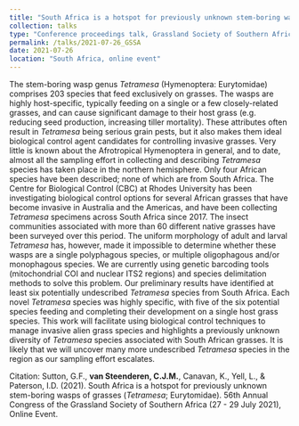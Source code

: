 ```yaml
---
title: "South Africa is a hotspot for previously unknown stem-boring wasps of grasses (*Tetramesa*; Eurytomidae)"
collection: talks
type: "Conference proceedings talk, Grassland Society of Southern Africa, 56th Annual Congress"
permalink: /talks/2021-07-26_GSSA
date: 2021-07-26
location: "South Africa, online event"
---
```


The stem-boring wasp genus *Tetramesa* (Hymenoptera: Eurytomidae)
comprises 203 species that feed exclusively on grasses. The wasps are highly
host-specific, typically feeding on a single or a few closely-related grasses, and
can cause significant damage to their host grass (e.g. reducing seed production,
increasing tiller mortality). These attributes often result in *Tetramesa* being
serious grain pests, but it also makes them ideal biological control agent
candidates for controlling invasive grasses. Very little is known about the
Afrotropical Hymenoptera in general, and to date, almost all the sampling effort
in collecting and describing *Tetramesa* species has taken place in the northern
hemisphere. Only four African species have been described; none of which are
from South Africa. The Centre for Biological Control (CBC) at Rhodes
University has been investigating biological control options for several African
grasses that have become invasive in Australia and the Americas, and have been
collecting *Tetramesa* specimens across South Africa since 2017. The insect
communities associated with more than 60 different native grasses have been
surveyed over this period. The uniform morphology of adult and larval
*Tetramesa* has, however, made it impossible to determine whether these wasps
are a single polyphagous species, or multiple oligophagous and/or
monophagous species. We are currently using genetic barcoding tools
(mitochondrial COI and nuclear ITS2 regions) and species delimitation methods
to solve this problem. Our preliminary results have identified at least six potentially undescribed *Tetramesa* species from South Africa. Each novel
*Tetramesa* species was highly specific, with five of the six potential species
feeding and completing their development on a single host grass species. This
work will facilitate using biological control techniques to manage invasive alien
grass species and highlights a previously unknown diversity of *Tetramesa*
species associated with South African grasses. It is likely that we will uncover
many more undescribed *Tetramesa* species in the region as our sampling effort
escalates.

Citation: Sutton, G.F., **van Steenderen, C.J.M.**, Canavan, K., Yell, L., & Paterson, I.D. (2021). South Africa is a hotspot for previously unknown stem-boring wasps of grasses (*Tetramesa*; Eurytomidae). 56th Annual Congress of the Grassland Society of Southern Africa (27 - 29 July 2021), Online Event.
